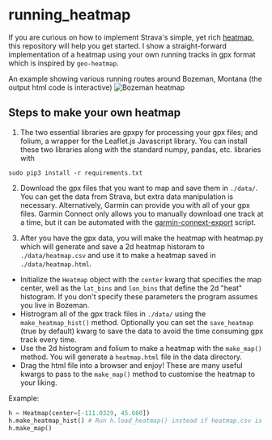 # running_heatmap
If you are curious on how to implement Strava's simple, yet rich [heatmap](www.strava.com/heatmap), this repository will help you get started. I show a straight-forward implementation of a heatmap using your own running tracks in gpx format which is inspired by ```geo-heatmap```. 

An example showing various running routes around Bozeman, Montana (the output html code is interactive)
![Bozeman heatmap](https://github.com/mshumko/running_heatmap/images/heatmap_1.jpg "Test")


## Steps to make your own heatmap
1. The two essential libraries are gpxpy for processing your gpx files; and folium, a wrapper for the Leaflet.js Javascript library. You can install these two libraries along with the standard numpy, pandas, etc. libraries with

```sudo pip3 install -r requirements.txt ```

2. Download the gpx files that you want to map and save them in ```./data/```. You can get the data from Strava, but extra data manipulation is necessary. Alternatively, Garmin can provide you with all of your gpx files. Garmin Connect only allows you to manually download one track at a time, but it can be automated with the [garmin-connext-export](https://github.com/pe-st/garmin-connect-export) script. 

3. After you have the gpx data, you will make the heatmap with heatmap.py which will generate and save a 2d heatmap historam to  ```./data/heatmap.csv``` and use it to make a heatmap saved in ```./data/heatmap.html```. 

 - Initialize the ```Heatmap``` object with the ```center``` kwarg that specifies the map center, well as the ```lat_bins``` and ```lon_bins``` that define the 2d "heat" histogram. If you don't specify these parameters the program assumes you live in Bozeman.
 - Histrogram all of the gpx track files in ```./data/``` using the ```make_heatmap_hist()``` method. Optionally you can set the ```save_heatmap``` (true by default) kwarg to save the data to avoid the time consuming gpx track every time. 
 - Use the 2d histogram and folium to make a heatmap with the ```make_map()``` method. You will generate a ```heatmap.html``` file in the data directory.
 - Drag the html file into a browser and enjoy! These are many useful kwargs to pass to the ```make_map()``` method to customise the heatmap to your liking.

Example:
```python
h = Heatmap(center=[-111.0329, 45.660])
h.make_heatmap_hist() # Run h.load_heatmap() instead if heatmap.csv is generated. 
h.make_map()
```